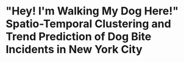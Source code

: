 # "Hey! I'm Walking My Dog Here!" Spatio-Temporal Clustering and Trend Prediction of Dog Bite Incidents in New York City